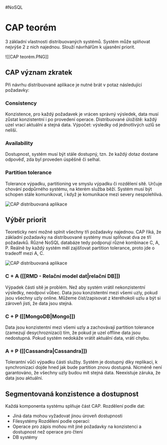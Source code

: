 #NoSQL 
# CAP teorém
3 základní vlastnosti distribuovaných systémů. Systém může splňovat nejvýše 2 z nich najednou. 
Slouží návrhářům k ujasnění priorit.

![[CAP teorém.PNG]]
## CAP význam zkratek
Při návrhu distribuované aplikace je nutné brát v potaz následující požadavky:
### Consistency
Konzistence, pro každý požadavek je vrácen správný výsledek, data musí zůstat konzistentní i po provedení operace. 
Distribuované úložiště: každý uzel vrací aktuální a stejná data. 
Výpočet: výsledky od jednotlivých uzlů se neliší.

### Availability
Dostupnost, systém musí být stále dostupný, tzn. že každý dotaz dostane odpověď, zda byl proveden úspěšně či selhal.

### Partition tolerance
Tolerance výpadku, partitioning ve smyslu výpadku či rozdělení sítě. Určuje chování podpůrného systému, na kterém služba běží. Systém musí být schopen stále komunikovat, i když je komunikace mezi severy nespolehlivá.

![CAP distribuovaná aplikace](14_cap1.png)

## Výběr priorit
Teoreticky není možné splnit všechny tři požadavky najednou. CAP říká, že základní požadavky na distribuované systémy musí splňovat dva ze tří požadavků. Různé NoSQL databáze tedy podporují různé kombinace C, A, P. 
Reálně by každý systém měl zajišťovat partition tolerance, proto jde o tradeoff mezi A, C.

![CAP distribuovaná aplikace](14_cap2.png)

### C + A  ([[RMD - Relační model dat|relační DB]])
Výpadek části sítě je problém. Než aby systém vrátil nekonzistentní výsledky, neodpoví vůbec. Data jsou konzistentní mezi všemi uzly, pokud jsou všechny uzly online. Můžeme číst/zapisovat z kteréhokoli uzlu a být si zároveň jisti, že data jsou stejná. 

### C + P ([[MongoDB|Mongo]])
Data jsou konzistentní mezi všemi uzly a zachovávají partition tolerance (zamezují desychroznizaci) tím, že pokud je uzel offline data jsou nedostupná. Pokud systém nedokáže vrátit aktuální data, vrátí chybu.

### A + P ([[Cassandra|Cassandra]])
Tolerantní vůči výpadku části služby. Systém je dostupný díky replikaci, k synchronizaci dojde hned jak bude partition znovu dostupná. Nicméně není garantováno, že všechny uzly budou mít stejná data. Neexistuje záruka, že data jsou aktuální. 

## Segmentovaná konzistence a dostupnost
Každá komponenta systému splňuje část CAP.
Rozdělení podle dat:
- Jiná data mohou vyžadovat jinou úroveň dostupnosti
- Filesystémy
Rozdělení podle operací:
- Operace pro zápis mohou mít jiné požadavky na konzistenci a dostupnost než operace pro čtení
- DB systémy


